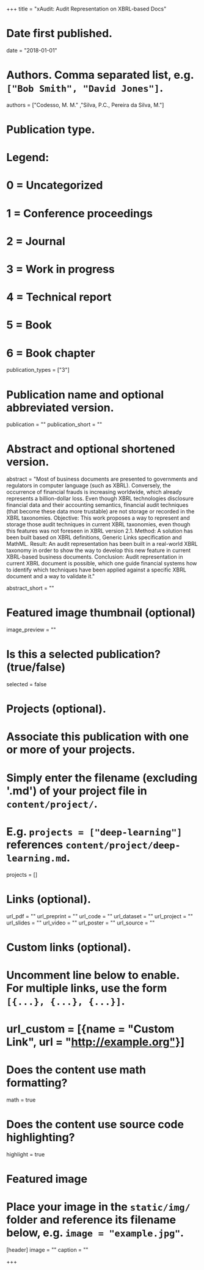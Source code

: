 +++
title = "xAudit: Audit Representation on XBRL-based Docs"

# Date first published.
date = "2018-01-01"

# Authors. Comma separated list, e.g. `["Bob Smith", "David Jones"]`.
authors = ["Codesso, M. M." ,"Silva, P.C., Pereira da Silva, M."]

# Publication type.
# Legend:
# 0 = Uncategorized
# 1 = Conference proceedings
# 2 = Journal
# 3 = Work in progress
# 4 = Technical report
# 5 = Book
# 6 = Book chapter
publication_types = ["3"]

# Publication name and optional abbreviated version.
publication = ""
publication_short = ""

# Abstract and optional shortened version.
abstract = "Most of business documents are presented to governments and regulators in computer language (such as XBRL). Conversely, the occurrence of financial frauds is increasing worldwide, which already represents a billion-dollar loss. Even though XBRL technologies disclosure financial data and their accounting semantics, financial audit techniques (that become these data more trustable) are not storage or recorded in the XBRL taxonomies. Objective: This work proposes a way to represent and storage those audit techniques in current XBRL taxonomies, even though this features was not foreseen in XBRL version 2.1. Method: A solution has been built based on XBRL definitions, Generic Links specification and MathML. Result: An audit representation has been built in a real-world XBRL taxonomy in order to show the way to develop this new feature in current XBRL-based business documents. Conclusion: Audit representation in current XBRL document is possible, which one guide financial systems how to identify which techniques have been applied against a specific XBRL document and a way to validate it."

abstract_short = ""

# Featured image thumbnail (optional)
image_preview = ""

# Is this a selected publication? (true/false)
selected = false

# Projects (optional).
#   Associate this publication with one or more of your projects.
#   Simply enter the filename (excluding '.md') of your project file in `content/project/`.
#   E.g. `projects = ["deep-learning"]` references `content/project/deep-learning.md`.
projects = []

# Links (optional).
url_pdf = ""
url_preprint = ""
url_code = ""
url_dataset = ""
url_project = ""
url_slides = ""
url_video = ""
url_poster = ""
url_source = ""

# Custom links (optional).
#   Uncomment line below to enable. For multiple links, use the form `[{...}, {...}, {...}]`.
# url_custom = [{name = "Custom Link", url = "http://example.org"}]

# Does the content use math formatting?
math = true

# Does the content use source code highlighting?
highlight = true

# Featured image
# Place your image in the `static/img/` folder and reference its filename below, e.g. `image = "example.jpg"`.
[header]
image = ""
caption = ""

+++
